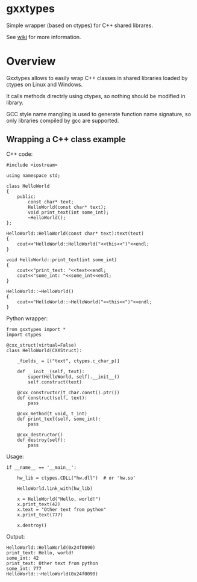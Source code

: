 # gxxtypes
Simple wrapper (based on ctypes) for C++ shared librares.

See [wiki](https://github.com/amadxx/gxxtypes/wiki) for more information.

# Overview 

Gxxtypes allows to easily wrap C++ classes in shared libraries loaded by ctypes on Linux and Windows.

It calls methods directrly using ctypes, so nothing should be modified in library.

GCC style name mangling is used to generate function name signature, so only libraries compiled by gcc are supported.

## Wrapping a C++ class example

C++ code:
    
    #include <iostream>
    
    using namespace std;
    
    class HelloWorld
    {
        public:
            const char* text;
            HelloWorld(const char* text);
            void print_text(int some_int);
            ~HelloWorld();
    };
    
    HelloWorld::HelloWorld(const char* text):text(text)
    {
        cout<<"HelloWorld::HelloWorld("<<this<<")"<<endl;
    }
    
    void HelloWorld::print_text(int some_int)
    {
        cout<<"print_text: "<<text<<endl;
        cout<<"some_int: "<<some_int<<endl;
    }
    
    HelloWorld::~HelloWorld()
    {
        cout<<"HelloWorld::~HelloWorld("<<this<<")"<<endl;
    }

Python wrapper:

    from gxxtypes import *
    import ctypes
    
    @cxx_struct(virtual=False)
    class HelloWorld(CXXStruct):
    
        _fields_ = [("text", ctypes.c_char_p)]
    
        def __init__(self, text):
            super(HelloWorld, self).__init__()
            self.construct(text)
    
        @cxx_constructor(t_char.const().ptr())
        def construct(self, text):
            pass
    
        @cxx_method(t_void, t_int)
        def print_text(self, some_int):
            pass
    
        @cxx_destructor()
        def destroy(self):
            pass

Usage:

    if __name__ == '__main__':

        hw_lib = ctypes.CDLL("hw.dll")  # or 'hw.so'
    
        HelloWorld.link_with(hw_lib)
    
        x = HelloWorld("Hello, world!")
        x.print_text(42)
        x.text = "Other text from python"
        x.print_text(777)
    
        x.destroy()

Output:

    HelloWorld::HelloWorld(0x24f0090)
    print_text: Hello, world!
    some_int: 42
    print_text: Other text from python
    some_int: 777
    HelloWorld::~HelloWorld(0x24f0090)
